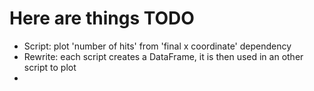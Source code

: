 # Here are things TODO

- Script: plot 'number of hits' from 'final x coordinate' dependency
- Rewrite: each script creates a DataFrame, it is then used in an other script to plot
- 
